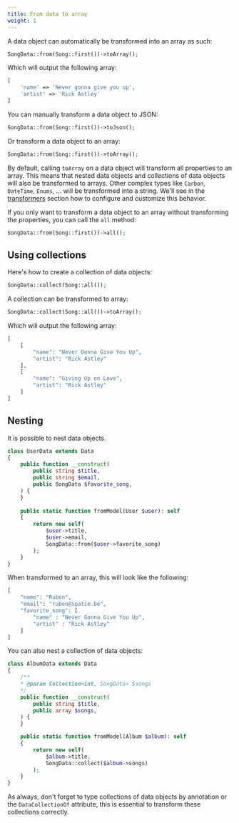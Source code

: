 ```yaml
---
title: From data to array
weight: 1
---
```


A data object can automatically be transformed into an array as such:

```php
SongData::from(Song::first())->toArray();
```

Which will output the following array:

```php
[
    'name' => 'Never gonna give you up',
    'artist' => 'Rick Astley'
]
```

You can manually transform a data object to JSON:

```php
SongData::from(Song::first())->toJson();
```

Or transform a data object to an array:

```php
SongData::from(Song::first())->toArray();
```

By default, calling `toArray` on a data object will transform all properties to an array. This means that nested data objects and collections of data objects  will also be transformed to arrays. Other complex types like `Carbon`, `DateTime`, `Enums`, ... will be transformed into a string. We'll see in the [transformers](/docs/laravel-data/v4/as-a-resource/transformers) section how to configure and customize this behavior.

If you only want to transform a data object to an array without transforming the properties, you can call the `all` method:

```php
SongData::from(Song::first())->all();
```

## Using collections

Here's how to create a collection of data objects:

```php
SongData::collect(Song::all());
```

A collection can be transformed to array:

```php
SongData::collect(Song::all())->toArray();
```

Which will output the following array:

```php
[
    [
        "name": "Never Gonna Give You Up",
        "artist": "Rick Astley"
    ],
    [
        "name": "Giving Up on Love",
        "artist": "Rick Astley"
    ] 
]
```

## Nesting

It is possible to nest data objects.

```php
class UserData extends Data
{
    public function __construct(
        public string $title,
        public string $email,
        public SongData $favorite_song,
    ) {
    }
    
    public static function fromModel(User $user): self
    {
        return new self(
            $user->title,
            $user->email,
            SongData::from($user->favorite_song)
        );
    }
}
```

When transformed to an array, this will look like the following:

```php
[
    "name": "Ruben",
    "email": "ruben@spatie.be",
    "favorite_song": [
        "name" : "Never Gonna Give You Up",
        "artist" : "Rick Astley"
    ]
]
```

You can also nest a collection of data objects:

```php
class AlbumData extends Data
{
    /**
    * @param Collection<int, SongData> $songs
    */
    public function __construct(
        public string $title,
        public array $songs,
    ) {
    }

    public static function fromModel(Album $album): self
    {
        return new self(
            $album->title,
            SongData::collect($album->songs)
        );
    }
}
```

As always, don't forget to type collections of data objects by annotation or the `DataCollectionOf` attribute, this is essential to transform these collections correctly.

